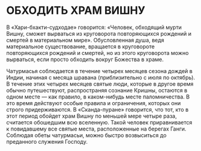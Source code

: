 # ОБХОДИТЬ ХРАМ ВИШНУ

В «Хари-бхакти-судходае» говорится: «Человек, обходящий мурти Вишну, сможет вырваться из круговорота повторяющихся рождений и смертей в материальном мире». Обусловленная душа, ведя материальное существование, вращается в круговороте повторяющихся рождений и смертей, но из этого круговорота можно вырваться, если просто обходить вокруг Божества в храме.

Чатурмасья соблюдается в течение четырех месяцев сезона дождей в Индии, начиная с месяца шравана (приблизительно с июля по октябрь). В течение этих четырех месяцев святые люди, которые в другое время обычно путешествуют, распространяя сознание Кришны, остаются в одном месте — как правило, в каком-нибудь месте паломничества. В это время действуют особые правила и ограничения, которых они строго придерживаются. В «Сканда-пуране» говорится, что тот, кто в этот период обойдет храм Вишну по меньшей мере четыре раза, считается обошедшим всю вселенную. Такой человек приравнивается к повидавшему все святые места, расположенные на берегах Ганги. Соблюдая обеты чатурмасьи, можно быстро возвыситься до преданного служения Господу.
